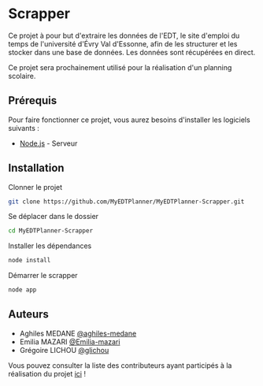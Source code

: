 # Scrapper

Ce projet à pour but d'extraire les données de l'EDT, le site d'emploi du temps de l'université d'Évry Val d'Essonne, afin de les structurer et les stocker dans une base de données. Les données sont récupérées en direct.

Ce projet sera prochainement utilisé pour la réalisation d'un planning scolaire.

## Prérequis

Pour faire fonctionner ce projet, vous aurez besoins d'installer les logiciels suivants :

* [Node.js](https://nodejs.org/) - Serveur

## Installation

Clonner le projet

```bash
git clone https://github.com/MyEDTPlanner/MyEDTPlanner-Scrapper.git
```
Se déplacer dans le dossier

```bash
cd MyEDTPlanner-Scrapper
```

Installer les dépendances

```bash
node install
```

Démarrer le scrapper

```bash
node app
```

## Auteurs

- Aghiles MEDANE [@aghiles-medane](https://github.com/)
- Emilia MAZARI [@Emilia-mazari](https://github.com/)
- Grégoire LICHOU [@glichou](https://github.com/)

Vous pouvez consulter la liste des contributeurs ayant participés à la réalisation du projet [ici](https://github.com/MyEDTPlanner/MyEDTPlanner-API/graphs/contributors) !